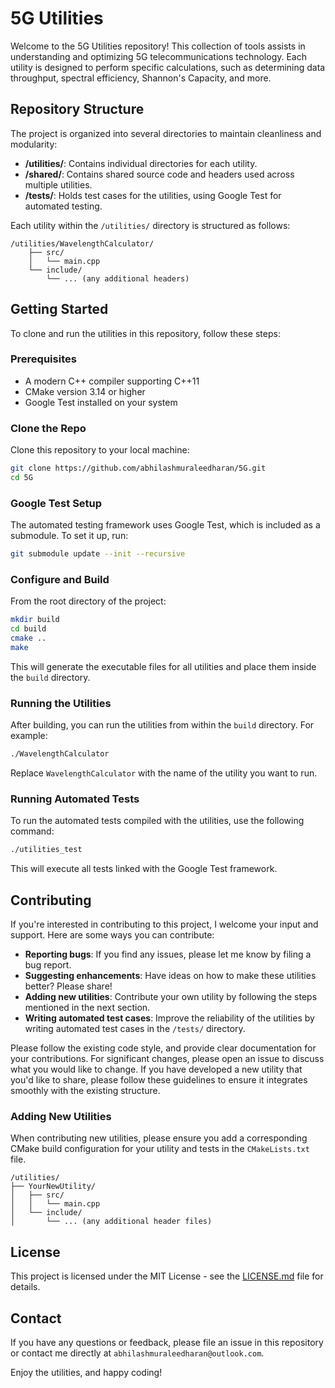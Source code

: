 # 5G Utilities

Welcome to the 5G Utilities repository! This collection of tools assists in understanding and optimizing 5G telecommunications technology. Each utility is designed to perform specific calculations, such as determining data throughput, spectral efficiency, Shannon's Capacity, and more.

## Repository Structure

The project is organized into several directories to maintain cleanliness and modularity:

- **/utilities/**: Contains individual directories for each utility.
- **/shared/**: Contains shared source code and headers used across multiple utilities.
- **/tests/**: Holds test cases for the utilities, using Google Test for automated testing.

Each utility within the `/utilities/` directory is structured as follows:

```
/utilities/WavelengthCalculator/
    ├── src/
    │   └── main.cpp
    └── include/
        └── ... (any additional headers)
```

## Getting Started

To clone and run the utilities in this repository, follow these steps:

### Prerequisites

- A modern C++ compiler supporting C++11
- CMake version 3.14 or higher
- Google Test installed on your system

### Clone the Repo

Clone this repository to your local machine:

```bash
git clone https://github.com/abhilashmuraleedharan/5G.git
cd 5G
```

### Google Test Setup

The automated testing framework uses Google Test, which is included as a submodule. To set it up, run:

```bash
git submodule update --init --recursive
```

### Configure and Build

From the root directory of the project:

```bash
mkdir build
cd build
cmake ..
make
```

This will generate the executable files for all utilities and place them inside the `build` directory.

### Running the Utilities

After building, you can run the utilities from within the `build` directory. For example:

```bash
./WavelengthCalculator
```

Replace `WavelengthCalculator` with the name of the utility you want to run.

### Running Automated Tests

To run the automated tests compiled with the utilities, use the following command:

```bash
./utilities_test
```

This will execute all tests linked with the Google Test framework.

## Contributing

If you're interested in contributing to this project, I welcome your input and support. Here are some ways you can contribute:

- **Reporting bugs**: If you find any issues, please let me know by filing a bug report.
- **Suggesting enhancements**: Have ideas on how to make these utilities better? Please share!
- **Adding new utilities**: Contribute your own utility by following the steps mentioned in the next section.
- **Writing automated test cases**: Improve the reliability of the utilities by writing automated test cases in the `/tests/` directory.

Please follow the existing code style, and provide clear documentation for your contributions. For significant changes, please open an issue to discuss what you would like to change.
If you have developed a new utility that you'd like to share, please follow these guidelines to ensure it integrates smoothly with the existing structure.

### Adding New Utilities

When contributing new utilities, please ensure you add a corresponding CMake build configuration for your utility and tests in the `CMakeLists.txt` file.

```
/utilities/
├── YourNewUtility/
│   ├── src/
│   │   └── main.cpp
│   └── include/
│       └── ... (any additional header files)
```

## License

This project is licensed under the MIT License - see the [LICENSE.md](LICENSE.md) file for details.

## Contact

If you have any questions or feedback, please file an issue in this repository or contact me directly at `abhilashmuraleedharan@outlook.com`.

Enjoy the utilities, and happy coding!